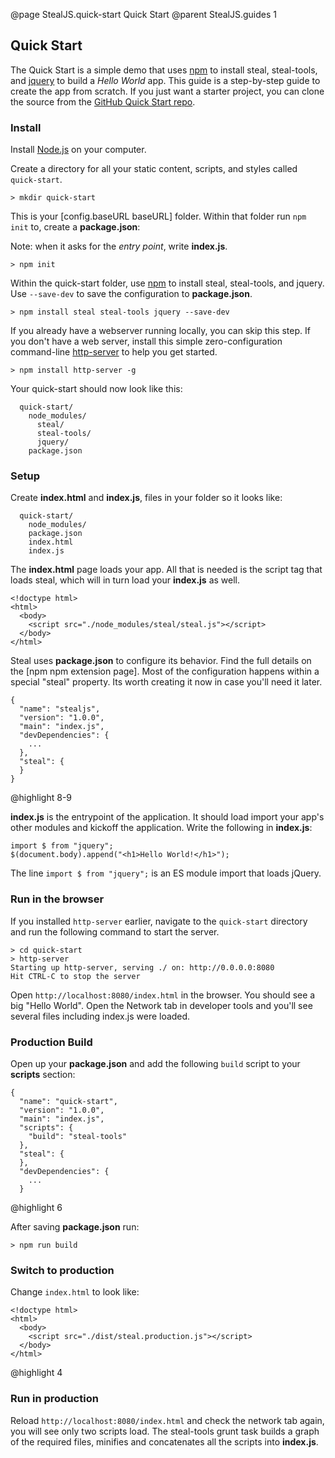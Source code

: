 @page StealJS.quick-start Quick Start
@parent StealJS.guides 1

## Quick Start

The Quick Start is a simple demo that uses [npm](https://www.npmjs.org/) to install steal, steal-tools,
and [jquery](http://jquery.com/) to build a *Hello World* app. This guide is a step-by-step guide to create the app from scratch. If you just want a starter project, you can clone the source from the [GitHub Quick Start repo](https://github.com/stealjs/quick-start).

### Install

Install [Node.js](http://nodejs.org/) on your computer.

Create a directory for all your static content, scripts, and styles called `quick-start`.

    > mkdir quick-start

This is your [config.baseURL baseURL] folder. Within that folder run `npm init` to, create a **package.json**:

Note: when it asks for the *entry point*, write **index.js**.

    > npm init

Within the quick-start folder, use [npm](https://www.npmjs.org/) to install steal, steal-tools, and jquery. Use `--save-dev` to save the configuration to **package.json**.

	> npm install steal steal-tools jquery --save-dev

If you already have a webserver running locally, you can skip this step. If you don't have a web server, install this simple zero-configuration command-line [http-server](https://www.npmjs.com/package/http-server) to help you get started.

    > npm install http-server -g

Your quick-start should now look like this:

      quick-start/
        node_modules/
          steal/
          steal-tools/
          jquery/
        package.json

### Setup

Create **index.html** and **index.js**, files in your folder so it looks like:

      quick-start/
        node_modules/
        package.json
        index.html
        index.js

The **index.html** page loads your app. All that is needed is the script tag that loads steal, which will in turn load your **index.js** as well.

```
<!doctype html>
<html>
  <body>
	<script src="./node_modules/steal/steal.js"></script>
  </body>
</html>
```

Steal uses **package.json** to configure its behavior. Find the full details on
the [npm npm extension page]. Most of the configuration happens within
a special "steal" property. Its worth creating it now in case you'll
need it later.

```
{
  "name": "stealjs",
  "version": "1.0.0",
  "main": "index.js",
  "devDependencies": {
    ...
  },
  "steal": {
  }
}
```

@highlight 8-9


**index.js** is the entrypoint of the application. It should load import your
app's other modules and kickoff the application. Write the following in **index.js**:

    import $ from "jquery";
    $(document.body).append("<h1>Hello World!</h1>");

The line `import $ from "jquery";` is an ES module import that loads jQuery.

### Run in the browser

If you installed `http-server` earlier, navigate to the `quick-start` directory and run the following command to start the server.

```
> cd quick-start
> http-server
Starting up http-server, serving ./ on: http://0.0.0.0:8080
Hit CTRL-C to stop the server
```

Open `http://localhost:8080/index.html` in the browser. You should see a big "Hello World". Open the Network tab in developer tools and you'll see several files including index.js were loaded.

### Production Build

Open up your **package.json** and add the following `build` script to your **scripts** section:

```
{
  "name": "quick-start",
  "version": "1.0.0",
  "main": "index.js",
  "scripts": {
    "build": "steal-tools"
  },
  "steal": {
  },
  "devDependencies": {
    ...
  }
```

@highlight 6

After saving **package.json** run:

    > npm run build

### Switch to production

Change `index.html` to look like:

```
<!doctype html>
<html>
  <body>
    <script src="./dist/steal.production.js"></script>
  </body>
</html>
```

@highlight 4

### Run in production

Reload `http://localhost:8080/index.html` and check the network tab again, you will see only two scripts load. The steal-tools grunt task builds a graph of the required files, minifies and concatenates all the scripts into **index.js**. 
